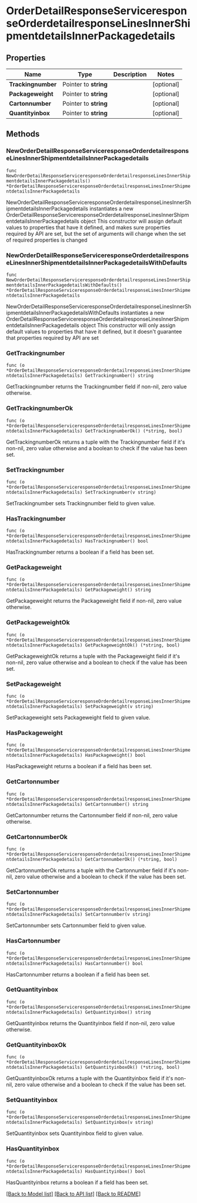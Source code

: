 # OrderDetailResponseServiceresponseOrderdetailresponseLinesInnerShipmentdetailsInnerPackagedetails

## Properties

Name | Type | Description | Notes
------------ | ------------- | ------------- | -------------
**Trackingnumber** | Pointer to **string** |  | [optional] 
**Packageweight** | Pointer to **string** |  | [optional] 
**Cartonnumber** | Pointer to **string** |  | [optional] 
**Quantityinbox** | Pointer to **string** |  | [optional] 

## Methods

### NewOrderDetailResponseServiceresponseOrderdetailresponseLinesInnerShipmentdetailsInnerPackagedetails

`func NewOrderDetailResponseServiceresponseOrderdetailresponseLinesInnerShipmentdetailsInnerPackagedetails() *OrderDetailResponseServiceresponseOrderdetailresponseLinesInnerShipmentdetailsInnerPackagedetails`

NewOrderDetailResponseServiceresponseOrderdetailresponseLinesInnerShipmentdetailsInnerPackagedetails instantiates a new OrderDetailResponseServiceresponseOrderdetailresponseLinesInnerShipmentdetailsInnerPackagedetails object
This constructor will assign default values to properties that have it defined,
and makes sure properties required by API are set, but the set of arguments
will change when the set of required properties is changed

### NewOrderDetailResponseServiceresponseOrderdetailresponseLinesInnerShipmentdetailsInnerPackagedetailsWithDefaults

`func NewOrderDetailResponseServiceresponseOrderdetailresponseLinesInnerShipmentdetailsInnerPackagedetailsWithDefaults() *OrderDetailResponseServiceresponseOrderdetailresponseLinesInnerShipmentdetailsInnerPackagedetails`

NewOrderDetailResponseServiceresponseOrderdetailresponseLinesInnerShipmentdetailsInnerPackagedetailsWithDefaults instantiates a new OrderDetailResponseServiceresponseOrderdetailresponseLinesInnerShipmentdetailsInnerPackagedetails object
This constructor will only assign default values to properties that have it defined,
but it doesn't guarantee that properties required by API are set

### GetTrackingnumber

`func (o *OrderDetailResponseServiceresponseOrderdetailresponseLinesInnerShipmentdetailsInnerPackagedetails) GetTrackingnumber() string`

GetTrackingnumber returns the Trackingnumber field if non-nil, zero value otherwise.

### GetTrackingnumberOk

`func (o *OrderDetailResponseServiceresponseOrderdetailresponseLinesInnerShipmentdetailsInnerPackagedetails) GetTrackingnumberOk() (*string, bool)`

GetTrackingnumberOk returns a tuple with the Trackingnumber field if it's non-nil, zero value otherwise
and a boolean to check if the value has been set.

### SetTrackingnumber

`func (o *OrderDetailResponseServiceresponseOrderdetailresponseLinesInnerShipmentdetailsInnerPackagedetails) SetTrackingnumber(v string)`

SetTrackingnumber sets Trackingnumber field to given value.

### HasTrackingnumber

`func (o *OrderDetailResponseServiceresponseOrderdetailresponseLinesInnerShipmentdetailsInnerPackagedetails) HasTrackingnumber() bool`

HasTrackingnumber returns a boolean if a field has been set.

### GetPackageweight

`func (o *OrderDetailResponseServiceresponseOrderdetailresponseLinesInnerShipmentdetailsInnerPackagedetails) GetPackageweight() string`

GetPackageweight returns the Packageweight field if non-nil, zero value otherwise.

### GetPackageweightOk

`func (o *OrderDetailResponseServiceresponseOrderdetailresponseLinesInnerShipmentdetailsInnerPackagedetails) GetPackageweightOk() (*string, bool)`

GetPackageweightOk returns a tuple with the Packageweight field if it's non-nil, zero value otherwise
and a boolean to check if the value has been set.

### SetPackageweight

`func (o *OrderDetailResponseServiceresponseOrderdetailresponseLinesInnerShipmentdetailsInnerPackagedetails) SetPackageweight(v string)`

SetPackageweight sets Packageweight field to given value.

### HasPackageweight

`func (o *OrderDetailResponseServiceresponseOrderdetailresponseLinesInnerShipmentdetailsInnerPackagedetails) HasPackageweight() bool`

HasPackageweight returns a boolean if a field has been set.

### GetCartonnumber

`func (o *OrderDetailResponseServiceresponseOrderdetailresponseLinesInnerShipmentdetailsInnerPackagedetails) GetCartonnumber() string`

GetCartonnumber returns the Cartonnumber field if non-nil, zero value otherwise.

### GetCartonnumberOk

`func (o *OrderDetailResponseServiceresponseOrderdetailresponseLinesInnerShipmentdetailsInnerPackagedetails) GetCartonnumberOk() (*string, bool)`

GetCartonnumberOk returns a tuple with the Cartonnumber field if it's non-nil, zero value otherwise
and a boolean to check if the value has been set.

### SetCartonnumber

`func (o *OrderDetailResponseServiceresponseOrderdetailresponseLinesInnerShipmentdetailsInnerPackagedetails) SetCartonnumber(v string)`

SetCartonnumber sets Cartonnumber field to given value.

### HasCartonnumber

`func (o *OrderDetailResponseServiceresponseOrderdetailresponseLinesInnerShipmentdetailsInnerPackagedetails) HasCartonnumber() bool`

HasCartonnumber returns a boolean if a field has been set.

### GetQuantityinbox

`func (o *OrderDetailResponseServiceresponseOrderdetailresponseLinesInnerShipmentdetailsInnerPackagedetails) GetQuantityinbox() string`

GetQuantityinbox returns the Quantityinbox field if non-nil, zero value otherwise.

### GetQuantityinboxOk

`func (o *OrderDetailResponseServiceresponseOrderdetailresponseLinesInnerShipmentdetailsInnerPackagedetails) GetQuantityinboxOk() (*string, bool)`

GetQuantityinboxOk returns a tuple with the Quantityinbox field if it's non-nil, zero value otherwise
and a boolean to check if the value has been set.

### SetQuantityinbox

`func (o *OrderDetailResponseServiceresponseOrderdetailresponseLinesInnerShipmentdetailsInnerPackagedetails) SetQuantityinbox(v string)`

SetQuantityinbox sets Quantityinbox field to given value.

### HasQuantityinbox

`func (o *OrderDetailResponseServiceresponseOrderdetailresponseLinesInnerShipmentdetailsInnerPackagedetails) HasQuantityinbox() bool`

HasQuantityinbox returns a boolean if a field has been set.


[[Back to Model list]](../README.md#documentation-for-models) [[Back to API list]](../README.md#documentation-for-api-endpoints) [[Back to README]](../README.md)


